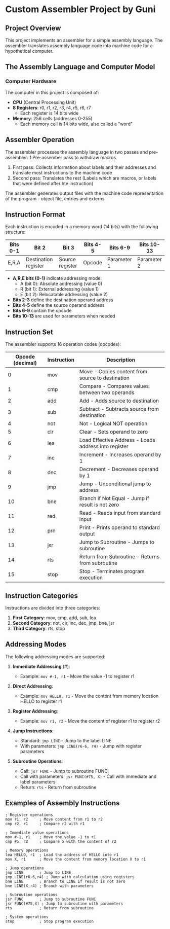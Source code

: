 # Custom Assembler Project by Guni

## Project Overview
This project implements an assembler for a simple assembly language. The assembler translates assembly language code into machine code for a hypothetical computer.

## The Assembly Language and Computer Model

### Computer Hardware
The computer in this project is composed of:
- **CPU** (Central Processing Unit)
- **8 Registers**: r0, r1, r2, r3, r4, r5, r6, r7
  - Each register is 14 bits wide
- **Memory**: 256 cells (addresses 0-255)
  - Each memory cell is 14 bits wide, also called a "word"

## Assembler Operation

The assembler processes the assembly language in two passes and pre-assembler:
1.Pre-assember pass to withdraw macros
1. First pass: Collects information about labels and their addresses and translate most instructions to the machine code
2. Second pass: Translates the rest (Labels which are macros, or labels that were defined after hte instruction)

The assembler generates output files with the machine code representation of the program - object file, entries and externs.

## Instruction Format

Each instruction is encoded in a memory word (14 bits) with the following structure:

| Bits 0-1 | Bit 2 | Bit 3 | Bits 4-5 | Bits 6-9 | Bits 10-13 |
|----------|-------|-------|----------|----------|------------|
| E,R,A    | Destination register | Source register | Opcode | Parameter 1 | Parameter 2 |

- **A,R,E bits (0-1)** indicate addressing mode:
  - A (bit 0): Absolute addressing (value 0)
  - R (bit 1): External addressing (value 1)
  - E (bit 2): Relocatable addressing (value 2)
- **Bits 2-3** define the destination operand address
- **Bits 4-5** define the source operand address
- **Bits 6-9** contain the opcode
- **Bits 10-13** are used for parameters when needed

## Instruction Set

The assembler supports 16 operation codes (opcodes):

| Opcode (decimal) | Instruction | Description |
|------------------|-------------|-------------|
| 0 | mov | Move - Copies content from source to destination |
| 1 | cmp | Compare - Compares values between two operands |
| 2 | add | Add - Adds source to destination |
| 3 | sub | Subtract - Subtracts source from destination |
| 4 | not | Not - Logical NOT operation |
| 5 | clr | Clear - Sets operand to zero |
| 6 | lea | Load Effective Address - Loads address into register |
| 7 | inc | Increment - Increases operand by 1 |
| 8 | dec | Decrement - Decreases operand by 1 |
| 9 | jmp | Jump - Unconditional jump to address |
| 10 | bne | Branch if Not Equal - Jump if result is not zero |
| 11 | red | Read - Reads input from standard input |
| 12 | prn | Print - Prints operand to standard output |
| 13 | jsr | Jump to Subroutine - Jumps to subroutine |
| 14 | rts | Return from Subroutine - Returns from subroutine |
| 15 | stop | Stop - Terminates program execution |

## Instruction Categories

Instructions are divided into three categories:

1. **First Category**: mov, cmp, add, sub, lea
2. **Second Category**: not, clr, inc, dec, jmp, bne, jsr
3. **Third Category**: rts, stop

## Addressing Modes

The following addressing modes are supported:

1. **Immediate Addressing** (#):
   - Example: `mov #-1, r1` - Move the value -1 to register r1

2. **Direct Addressing**:
   - Example: `mov HELLO, r1` - Move the content from memory location HELLO to register r1

3. **Register Addressing**:
   - Example: `mov r1, r2` - Move the content of register r1 to register r2

4. **Jump Instructions**:
   - Standard: `jmp LINE` - Jump to the label LINE
   - With parameters: `jmp LINE(r6-6, r4)` - Jump with register parameters

5. **Subroutine Operations**:
   - Call: `jsr FUNC` - Jump to subroutine FUNC
   - Call with parameters: `jsr FUNC(#75, X)` - Call with immediate and label parameters
   - Return: `rts` - Return from subroutine

## Examples of Assembly Instructions

```
; Register operations
mov r1, r2     ; Move content from r1 to r2
cmp r2, r1     ; Compare r2 with r1

; Immediate value operations
mov #-1, r1    ; Move the value -1 to r1
cmp #5, r2     ; Compare 5 with the content of r2

; Memory operations
lea HELLO, r1  ; Load the address of HELLO into r1
mov X, r1      ; Move the content from memory location X to r1

; Jump operations
jmp LINE       ; Jump to LINE
jmp LINE(r6-6,r4) ; Jump with calculation using registers
bne LINE       ; Branch to LINE if result is not zero
bne LINE(X,r4) ; Branch with parameters

; Subroutine operations
jsr FUNC       ; Jump to subroutine FUNC
jsr FUNC(#75,X) ; Jump to subroutine with parameters
rts            ; Return from subroutine

; System operations
stop           ; Stop program execution
```
